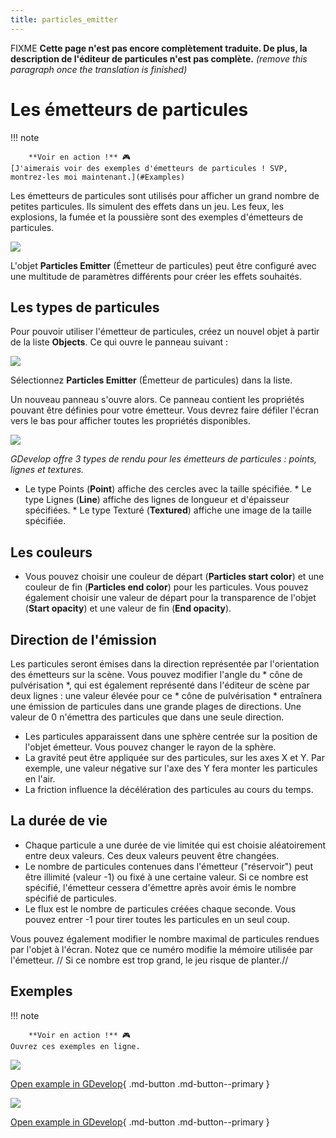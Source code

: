 ```yaml
---
title: particles_emitter
---
```

FIXME **Cette page n'est pas encore complètement traduite. De plus, la description de l'éditeur de particules n'est pas complète.**
*(remove this paragraph once the translation is finished)*

# Les émetteurs de particules

!!! note

        **Voir en action !** 🎮
    [J'aimerais voir des exemples d'émetteurs de particules ! SVP, montrez-les moi maintenant.](#Examples)

Les émetteurs de particules sont utilisés pour afficher un grand nombre de petites particules. Ils simulent des effets dans un jeu. Les feux, les explosions, la fumée et la poussière sont des exemples d'émetteurs de particules.

![](/gdevelop5/objects/particles-emitters-preview.png)

L'objet **Particles Emitter** (Émetteur de particules) peut être configuré avec une multitude de paramètres différents pour créer les effets souhaités.

## Les types de particules

Pour pouvoir utiliser l'émetteur de particules, créez un nouvel objet à partir de la liste **Objects**. Ce qui ouvre le panneau suivant :

![](/gdevelop5/objects/addnewobject-particlesemitter.png)

Sélectionnez **Particles Emitter** (Émetteur de particules) dans la liste.

Un nouveau panneau s'ouvre alors. Ce panneau contient les propriétés pouvant être définies pour votre émetteur. Vous devrez faire défiler l'écran vers le bas pour afficher toutes les propriétés disponibles.

![](/gdevelop5/objects/particleemitterspanelofchoices.png)

*GDevelop offre 3 types de rendu pour les émetteurs de particules : points, lignes et textures.*

* Le type Points (**Point**) affiche des cercles avec la taille spécifiée. * Le type Lignes (**Line**) affiche des lignes de longueur et d'épaisseur spécifiées. * Le type Texturé (**Textured**) affiche une image de la taille spécifiée.

## Les couleurs

* Vous pouvez choisir une couleur de départ (**Particles start color**) et une couleur de fin (**Particles end color**) pour les particules. Vous pouvez également choisir une valeur de départ pour la transparence de l'objet (**Start opacity**) et une valeur de fin (**End opacity**).

## Direction de l'émission

Les particules seront émises dans la direction représentée par l'orientation des émetteurs sur la scène. Vous pouvez modifier l'angle du * cône de pulvérisation *, qui est également représenté dans l'éditeur de scène par deux lignes : une valeur élevée pour ce * cône de pulvérisation * entraînera une émission de particules dans une grande plages de directions. Une valeur de 0 n'émettra des particules que dans une seule direction.

* Les particules apparaissent dans une sphère centrée sur la position de l'objet émetteur. Vous pouvez changer le rayon de la sphère.
* La gravité peut être appliquée sur des particules, sur les axes X et Y. Par exemple, une valeur négative sur l'axe des Y fera monter les particules en l'air.
* La friction influence la décélération des particules au cours du temps.

## La durée de vie

* Chaque particule a une durée de vie limitée qui est choisie aléatoirement entre deux valeurs. Ces deux valeurs peuvent être changées.
* Le nombre de particules contenues dans l'émetteur ("réservoir") peut être illimité (valeur -1) ou fixé à une certaine valeur. Si ce nombre est spécifié, l'émetteur cessera d'émettre après avoir émis le nombre spécifié de particules.
* Le flux est le nombre de particules créées chaque seconde. Vous pouvez entrer -1 pour tirer toutes les particules en un seul coup.

Vous pouvez également modifier le nombre maximal de particules rendues par l'objet à l'écran. Notez que ce numéro modifie la mémoire utilisée par l'émetteur. // Si ce nombre est trop grand, le jeu risque de planter.//

## Exemples

!!! note

        **Voir en action !** 🎮
    Ouvrez ces exemples en ligne.

[![](/gdevelop5/objects/particleemitterexplosionsnew.png)](https://editor.gdevelop.io/?project=example://particles-explosions)

[Open example in GDevelop](https://editor.gdevelop.io/?project=example://particles-explosions){ .md-button .md-button--primary }

[![](/gdevelop5/objects/particleemitervariousnew.png)](https://editor.gdevelop.io/?project=example://particles-various-effects)

[Open example in GDevelop](https://editor.gdevelop.io/?project=example://particles-various-effects){ .md-button .md-button--primary }
